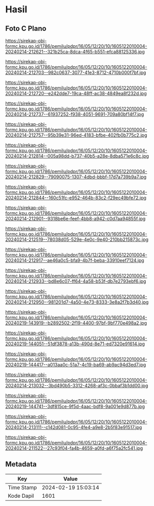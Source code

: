 # Hasil

## Foto C Plano

https://sirekap-obj-formc.kpu.go.id/1786/pemilu/pdpr/16/05/12/20/10/1605122010004-20240214-212621--321b25ca-8dca-4f65-b551-efca88125336.jpg

https://sirekap-obj-formc.kpu.go.id/1786/pemilu/pdpr/16/05/12/20/10/1605122010004-20240214-212703--982c0637-3077-41e3-8712-4710b000f7bf.jpg

https://sirekap-obj-formc.kpu.go.id/1786/pemilu/pdpr/16/05/12/20/10/1605122010004-20240214-212720--e242dde7-19ca-48ff-ac38-4849ea8f232d.jpg

https://sirekap-obj-formc.kpu.go.id/1786/pemilu/pdpr/16/05/12/20/10/1605122010004-20240214-212737--61937252-f938-4051-9691-709a80bf14f7.jpg

https://sirekap-obj-formc.kpu.go.id/1786/pemilu/pdpr/16/05/12/20/10/1605122010004-20240214-212757--95b39e31-96ed-4183-bfbe-402fb0b775c2.jpg

https://sirekap-obj-formc.kpu.go.id/1786/pemilu/pdpr/16/05/12/20/10/1605122010004-20240214-212814--005a98dd-b737-40b5-a28e-8dba571e6c8c.jpg

https://sirekap-obj-formc.kpu.go.id/1786/pemilu/pdpr/16/05/12/20/10/1605122010004-20240214-212829--79090075-1307-4dbd-bbbf-17d7a739b9a7.jpg

https://sirekap-obj-formc.kpu.go.id/1786/pemilu/pdpr/16/05/12/20/10/1605122010004-20240214-212844--160c51fc-e952-464b-83c2-f29ec49bfe72.jpg

https://sirekap-obj-formc.kpu.go.id/1786/pemilu/pdpr/16/05/12/20/10/1605122010004-20240214-212901--9318be6e-feef-4bb8-a942-c0d7aa94855f.jpg

https://sirekap-obj-formc.kpu.go.id/1786/pemilu/pdpr/16/05/12/20/10/1605122010004-20240214-212519--78038d05-529e-4e0c-9e40-210bb215873c.jpg

https://sirekap-obj-formc.kpu.go.id/1786/pemilu/pdpr/16/05/12/20/10/1605122010004-20240214-212917--ae46a0c5-bfa9-4b7f-beba-33910eef7124.jpg

https://sirekap-obj-formc.kpu.go.id/1786/pemilu/pdpr/16/05/12/20/10/1605122010004-20240214-212933--bd8e6c07-ff64-4a58-b53f-db7e2793ebf6.jpg

https://sirekap-obj-formc.kpu.go.id/1786/pemilu/pdpr/16/05/12/20/10/1605122010004-20240214-212950--981201d7-4a50-4e73-8333-3e8a2f7b3d40.jpg

https://sirekap-obj-formc.kpu.go.id/1786/pemilu/pdpr/16/05/12/20/10/1605122010004-20240219-143919--b2892502-2f19-4400-97bf-9bf770e498a2.jpg

https://sirekap-obj-formc.kpu.go.id/1786/pemilu/pdpr/16/05/12/20/10/1605122010004-20240219-144051--51df3878-a13b-490d-8e71-ed7320e91614.jpg

https://sirekap-obj-formc.kpu.go.id/1786/pemilu/pdpr/16/05/12/20/10/1605122010004-20240219-144417--a013aa0c-51a7-4c19-ba69-ab9ac94d3ed7.jpg

https://sirekap-obj-formc.kpu.go.id/1786/pemilu/pdpr/16/05/12/20/10/1605122010004-20240214-213032--3bd490b5-3312-4268-af3c-0bbaf3b1dd00.jpg

https://sirekap-obj-formc.kpu.go.id/1786/pemilu/pdpr/16/05/12/20/10/1605122010004-20240219-144741--3df815ce-9f5d-4aac-bdf8-9a001e9d877b.jpg

https://sirekap-obj-formc.kpu.go.id/1786/pemilu/pdpr/16/05/12/20/10/1605122010004-20240214-213111--c142d081-0c95-4fe4-a9e8-2b5f83e91517.jpg

https://sirekap-obj-formc.kpu.go.id/1786/pemilu/pdpr/16/05/12/20/10/1605122010004-20240214-211522--27c93f04-fa4b-4659-a0fd-a6f75a2fc541.jpg


## Metadata

| Key        | Value               |
| ---------- | ------------------- |
| Time Stamp | 2024-02-19 15:03:14 |
| Kode Dapil | 1601                |



